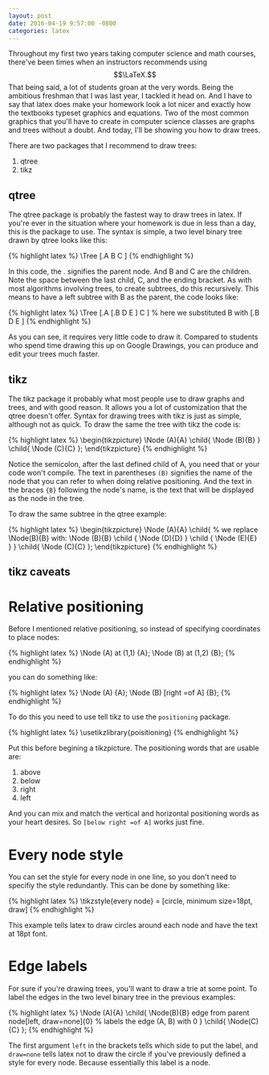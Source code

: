 ```yaml
---
layout: post
date: 2016-04-19 9:57:00 -0800
categories: latex
---
```

<script src="https://cdn.mathjax.org/mathjax/latest/MathJax.js?config=TeX-AMS-MML_HTMLorMML" type="text/javascript"></script>

Throughout my first two years taking computer science and math courses,
there've been times when an instructors recommends using $$\LaTeX.$$ That
being said, a lot of students groan at the very words. Being the ambitious
freshman that I was last year, I tackled it head on. And I have to say that
latex does make your homework look a lot nicer and exactly how the 
textbooks typeset graphics and equations. Two of the most common graphics
that you'll have to create in computer science classes are graphs and trees
without a doubt. And today, I'll be showing you how to draw trees.

There are two packages that I recommend to draw trees:

1.  qtree
2.  tikz


<h2>qtree</h2>
The qtree package is probably the fastest way to draw trees in latex. If
you're ever in the situation where your homework is due in less than a day,
this is the package to use. The syntax is simple, a two level binary tree
drawn by qtree looks like this:

{% highlight latex %}
\Tree [.A B C ]
{% endhighlight %}

In this code, the . signifies the parent node. And B and C are the children.
Note the space between the last child, C, and the ending bracket. As with
most algorithms involving trees, to create subtrees, do this recursively.
This means to have a left subtree with B as the parent, the code looks like:

{% highlight latex %}
\Tree [.A [.B D E ] C ] % here we substituted B with [.B D E ]
{% endhighlight %}

As you can see, it requires very little code to draw it. Compared to
students who spend time drawing this up on Google Drawings, you can produce
and edit your trees much faster.


<h2>tikz</h2>
The tikz package it probably what most people use to draw graphs and trees,
and with good reason. It allows you a lot of customization that the qtree
doesn't offer. Syntax for drawing trees with tikz is just as simple, although
not as quick. To draw the same the tree with tikz the code is:

{% highlight latex %}
\begin{tikzpicture}
\Node (A){A}
  \child{ \Node (B){B} }
  \child{ \Node (C){C} };
\end{tikzpicture}
{% endhighlight %}

Notice the semicolon, after the last defined child of A, you need
that or your code won't compile. The text in parentheses `(B)` signifies the name 
of the node that you can refer to when doing relative positioning. 
And the text in the braces `{B}` following the node's name, is the text that will
be displayed as the node in the tree.

To draw the same subtree in the qtree example:

{% highlight latex %}
\begin{tikzpicture}
\Node (A){A}
  \child{
    % we replace \Node(B){B} with:
    \Node (B){B}
    \child { \Node (D){D} }
    \child { \Node (E){E} }
  }
  \child{ \Node (C){C} };
\end{tikzpicture}
{% endhighlight %}


<h2>tikz caveats</h2>
<h1>Relative positioning</h1>
Before I mentioned relative positioning, so instead of specifying
coordinates to place nodes:

{% highlight latex %}
\Node (A) at (1,1) {A};
\Node (B) at (1,2) {B};
{% endhighlight %}

you can do something like:

{% highlight latex %}
\Node (A) {A};
\Node (B) [right =of A] {B};
{% endhighlight %}

To do this you need to use tell tikz to use the `positioning` package.

{% highlight latex %}
\usetikzlibrary{poisitioning}
{% endhighlight %}

Put this before begining a tikzpicture. The positioning words that are usable
are:

1. above
2. below
3. right
4. left

And you can mix and match the vertical and horizontal positioning words
as your heart desires. So `[below right =of A]` works just fine.


<h1>Every node style</h1>
You can set the style for every node in one line,
so you don't need to specifiy the style redundantly. This can be done by
something like:

{% highlight latex %}
\tikzstyle{every node} = [circle, minimum size=18pt, draw]
{% endhighlight %}

This example tells latex to draw circles around each node and have the text
at 18pt font.

<h1>Edge labels</h1>
For sure if you're drawing trees, you'll want to draw a trie at some point.
To label the edges in the two level binary tree in the previous examples:

{% highlight latex %}
\Node (A){A}
  \child{ 
    \Node(B){B}
    edge from parent node[left, draw=none]{0} % labels the edge (A, B) with 0
  }
  \child{ \Node(C){C} };
{% endhighlight %}

The first argument `left` in the brackets tells which side to put the label, and
`draw=none` tells latex not to draw the circle if you've previously
defined a style for every node. Because essentially this label is a node.
